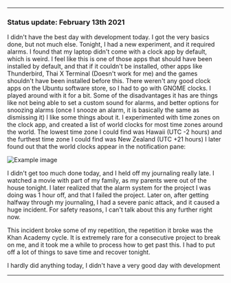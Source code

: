 
***

### Status update: February 13th 2021

I didn't have the best day with development today. I got the very basics done, but not much else. Tonight, I had a new experiment, and it required alarms. I found that my laptop didn't come with a clock app by default, which is weird. I feel like this is one of those apps that should have been installed by default, and that if it couldn't be installed, other apps like Thunderbird, Thai X Terminal (Doesn't work for me) and the games shouldn't have been installed before this. There weren't any good clock apps on the Ubuntu software store, so I had to go with GNOME clocks. I played around with it for a bit. Some of the disadvantages it has are things like not being able to set a custom sound for alarms, and better options for snoozing alarms (once I snooze an alarm, it is basically the same as dismissing it) I like some things about it. I experimented with time zones on the clock app, and created a list of world clocks for most time zones around the world. The lowest time zone I could find was Hawaii (UTC -2 hours) and the furthest time zone I could find was New Zealand (UTC +21 hours) I later found out that the world clocks appear in the notification pane:

![Example image](https://raw.githubusercontent.com/seanpm2001/seanpm2001/master/DailyStatus/2021/February/13/Resources/PNG/ClockUTC_February15th2021_GNOMEClocks_UbuntuLinux_1080p.png)

I didn't get too much done today, and I held off my journaling really late. I watched a movie with part of my family, as my parents were out of the house tonight. I later realized that the alarm system for the project I was doing was 1 hour off, and that I failed the project. Later on, after getting halfway through my journaling, I had a severe panic attack, and it caused a huge incident. For safety reasons, I can't talk about this any further right now.

This incident broke some of my repetition, the repetition it broke was the Khan Academy cycle. It is extremely rare for a consecutive project to break on me, and it took me a while to process how to get past this. I had to put off a lot of things to save time and recover tonight.

I hardly did anything today, I didn't have a very good day with development

***
